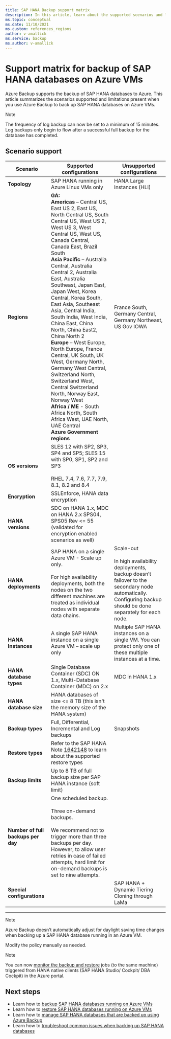 ```yaml
---
title: SAP HANA Backup support matrix
description: In this article, learn about the supported scenarios and limitations when you use Azure Backup to back up SAP HANA databases on Azure VMs.
ms.topic: conceptual
ms.date: 11/10/2021
ms.custom: references_regions 
author: v-amallick
ms.service: backup
ms.author: v-amallick
---
```


# Support matrix for backup of SAP HANA databases on Azure VMs

Azure Backup supports the backup of SAP HANA databases to Azure. This article summarizes the scenarios supported and limitations present when you use Azure Backup to back up SAP HANA databases on Azure VMs.

> [!NOTE]
> The frequency of log backup can now be set to a minimum of 15 minutes. Log backups only begin to flow after a successful full backup for the database has completed.

## Scenario support

| **Scenario**               | **Supported  configurations**                                | **Unsupported  configurations**                              |
| -------------------------- | ------------------------------------------------------------ | ------------------------------------------------------------ |
| **Topology**               | SAP HANA running in Azure Linux  VMs only                    | HANA Large Instances (HLI)                                   |
| **Regions**                   | **GA:**<br> **Americas** – Central US, East US 2, East US, North Central US, South Central US, West US 2, West US 3, West Central US, West US, Canada Central, Canada East, Brazil South <br> **Asia Pacific** – Australia Central, Australia Central 2, Australia East, Australia Southeast, Japan East, Japan West, Korea Central, Korea South, East Asia, Southeast Asia, Central India, South India, West India, China East, China North, China East2, China North 2 <br> **Europe** – West Europe, North Europe, France Central, UK South, UK West, Germany North, Germany West Central, Switzerland North, Switzerland West, Central Switzerland North, Norway East, Norway West <br> **Africa / ME** - South Africa North, South Africa West, UAE North, UAE Central  <BR>  **Azure Government regions** | France South, Germany Central, Germany Northeast, US Gov IOWA |
| **OS versions**            | SLES 12 with SP2, SP3, SP4 and SP5; SLES 15 with SP0, SP1, SP2 and SP3 <br><br>  RHEL 7.4, 7.6, 7.7, 7.9, 8.1, 8.2 and 8.4                |                                             |
| **Encryption** | SSLEnforce, HANA data encryption |            |
| **HANA versions**          | SDC on HANA 1.x, MDC on HANA 2.x SPS04, SPS05 Rev <= 55 (validated for encryption enabled scenarios as well)      |                                                            |
| **HANA deployments**       | SAP HANA on a single Azure VM -  Scale up only. <br><br> For high availability deployments, both the nodes on the two different machines are treated as individual nodes with separate data chains.               | Scale-out <br><br> In high availability deployments, backup doesn’t failover to the secondary node automatically. Configuring backup should be done separately for each node.                                           |
| **HANA Instances**         | A single SAP HANA instance on a  single Azure VM – scale up only | Multiple SAP HANA instances on a  single VM. You can protect only one of these multiple instances at a time.                  |
| **HANA database types**    | Single Database Container (SDC)  ON 1.x, Multi-Database Container (MDC) on 2.x | MDC in HANA 1.x                                              |
| **HANA database size**     | HANA databases of size <= 8 TB  (this isn't the memory size of the HANA system)               |                                                              |
| **Backup types**           | Full, Differential, Incremental and Log backups                          |  Snapshots                                       |
| **Restore types**          | Refer to the SAP HANA Note [1642148](https://launchpad.support.sap.com/#/notes/1642148) to learn about the supported restore types |                                                              |
| **Backup limits**          | Up to 8 TB of full backup size per SAP HANA instance (soft limit)         |                                                              |
| **Number of full backups per day**     |   One scheduled backup.  <br><br>   Three on-demand backups. <br><br> We recommend not to trigger more than three backups per day. However, to allow user retries in case of failed attempts, hard limit for on-demand backups is set to nine attempts.  |
| **Special configurations** |                                                              | SAP HANA + Dynamic Tiering <br>  Cloning through LaMa        |

------

>[!NOTE]
>Azure Backup doesn’t automatically adjust for daylight saving time changes when backing up a SAP HANA database running in an Azure VM.
>
>Modify the policy manually as needed.

> [!NOTE]
> You can now [monitor the backup and restore](./sap-hana-db-manage.md#monitor-manual-backup-jobs-in-the-portal) jobs (to the same machine) triggered from HANA native clients (SAP HANA Studio/ Cockpit/ DBA Cockpit) in the Azure portal.

## Next steps

* Learn how to [backup SAP HANA databases running on Azure VMs](./backup-azure-sap-hana-database.md)
* Learn how to [restore SAP HANA databases running on Azure VMs](./sap-hana-db-restore.md)
* Learn how to [manage SAP HANA databases that are backed up using Azure Backup](sap-hana-db-manage.md)
* Learn how to [troubleshoot common issues when backing up SAP HANA databases](./backup-azure-sap-hana-database-troubleshoot.md)
